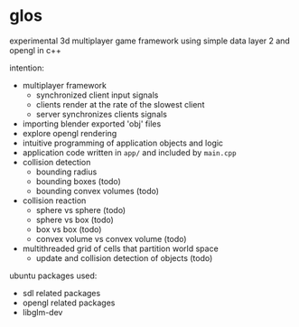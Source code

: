 # glos

experimental 3d multiplayer game framework using simple data layer 2 and opengl in c++

intention:
* multiplayer framework
  - synchronized client input signals
  - clients render at the rate of the slowest client
  - server synchronizes clients signals
* importing blender exported 'obj' files
* explore opengl rendering
* intuitive programming of application objects and logic
* application code written in `app/` and included by `main.cpp`
* collision detection
  - bounding radius
  - bounding boxes (todo)
  - bounding convex volumes (todo)
* collision reaction
  - sphere vs sphere (todo)
  - sphere vs box (todo)
  - box vs box (todo)
  - convex volume vs convex volume (todo)
* multithreaded grid of cells that partition world space
  - update and collision detection of objects (todo)

ubuntu packages used:
* sdl related packages
* opengl related packages
* libglm-dev
